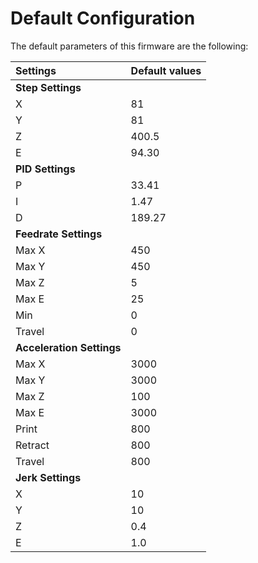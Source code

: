 # Default Configuration

The default parameters of this firmware are the following:

| Settings | **Default values** |
|:--- |:--- |
| **Step Settings** |  |
| X | 81 |
| Y | 81 |
| Z | 400.5 |
| E | 94.30 |
| **PID Settings** | |
| P | 33.41 |
| I | 1.47 |
| D | 189.27 |
| **Feedrate Settings** | |
| Max X | 450 |
| Max Y | 450 |
| Max Z | 5 |
| Max E | 25 |
| Min | 0 |
| Travel | 0 |
| **Acceleration Settings** | |
| Max X | 3000 |
| Max Y | 3000 |
| Max Z | 100 |
| Max E | 3000 |
| Print | 800 |
| Retract | 800 |
| Travel | 800 |
| **Jerk Settings** | |
| X | 10 |
| Y | 10 |
| Z | 0.4 |
| E | 1.0 |


